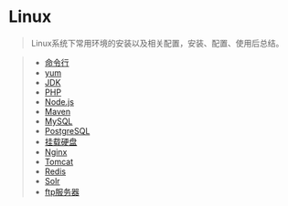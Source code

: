 # Linux

> Linux系统下常用环境的安装以及相关配置，安装、配置、使用后总结。  

> * [命令行](../linux/cmd.md)
> * [yum](../linux/yum.md)
> * [JDK](../linux/jdk.md)
> * [PHP](../linux/php.md)
> * [Node.js](../linux/nodejs.md)
> * [Maven](../linux/maven.md)
> * [MySQL](../linux/mysql.md)
> * [PostgreSQL](../linux/pgsql.md)
> * [挂载硬盘](../linux/mount.md)
> * [Nginx](../linux/nginx.md)
> * [Tomcat](../linux/tomcat.md)
> * [Redis](../linux/redis.md)
> * [Solr](../linux/solr.md)
> * [ftp服务器](../linux/ftp.md)